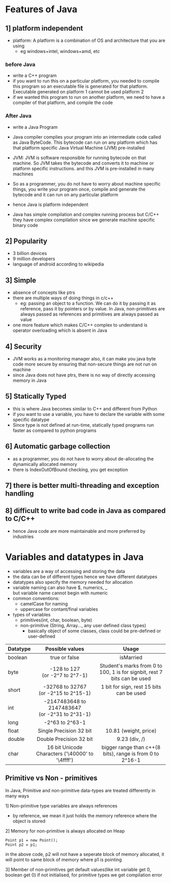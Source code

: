 # Features of Java

## 1] platform independent
    
- platform: A platform is a combination of OS and architecture that you are using 
    - eg windows+intel, windows+amd, etc 

###  before Java
- write a C++ program
- if you want to run this on a particular platform, you needed to compile this program so an executable file is generated for that platform. Executable generated on platform 1 cannot be used platform 2
- if we wanted this program to run on another platform, we need to have a compiler of that platform, and compile the code

### After Java 
- write a Java Program
- Java compiler complies your program into an intermediate code called as Java ByteCode. This bytecode can run on any platform which has that platform specific Java Virtual Machine (JVM) pre-installed
- JVM: JVM is software responsible for running bytecode on that machine. So JVM takes the bytecode and converts it to machine or platform specific instructions. and this JVM is pre-installed in many machines
-  So as a programmer, you do not have to worry about machine specific things, you write your program once, compile and generate the bytecode and it can run on any particular platform 
- hence Java is platform independent

- Java has simple compilation and complex running process but C/C++ they have complex compilation since we generate machine specific binary code 

## 2] Popularity
- 3 billion devices
- 9 million developers
- language of android 
according to wikipedia

## 3] Simple
- absence of concepts like ptrs
- there are multiple ways of doing things in c/c++
    - eg: passing an object to a function. We can do it by passing it as reference, pass it by pointers or by value. In Java, non-primitives are always passed as references and primitives are always passed as value 
- one more feature which makes C/C++ complex to understand is operator overloading which is absent in Java

## 4] Security
- JVM works as a monitoring manager also, it can make you java byte code more secure by ensuring that non-secure things are not run on machine 
- since Java does not have ptrs, there is no way of directly accessing memory in Java

## 5] Statically Typed
- this is where Java becomes similar to C++ and different from Python
- if you want to use a variable, you have to declare the variable with some specific datatype
- Since type is not defined at run-time, statically typed programs run faster as compared to python programs 

## 6] Automatic garbage collection
- as a programmer, you do not have to worry about de-allocating the dynamically allocated memory
- there is IndexOutOfBound checking, you get exception

## 7] there is better multi-threading and exception handling 

## 8] difficult to write bad code in Java as compared to C/C++
- hence Java code are more maintainable and more preferred by industries 

# Variables and datatypes in Java

- variables are a way of accessing and storing the data 
- the data can be of different types hence we have different datatypes
- datatypes also specify the memory needed for allocation
- variable naming can also have $, numerics, _ <br>
but variable name cannot begin with numeric
- common conventions:
    - camelCase for naming
    - uppercase for contant/final variables 
- types of variables
    - primitives(int, char, boolean, byte)
    - non-primitive (String, Array..., any user defined class types)
        - basically object of some classes, class could be pre-defined or user-defined 

Datatype | Possible values | Usage 
------------- | :----------------: | :--:
boolean | true or false | isMarried
byte | -128 to 127 <br> (or -2^7 to 2^7-1) | Student's marks from 0 to 100, 1 is for signbit, rest 7 bits can be used
short | -32768 to 32767 <br> (or -2^15 to 2^15-1) | 1 bit for sign, rest 15 bits can be used
int | -2147483648 to 2147483647 <br> (or -2^31 to 2^31-1) |
long | -2^63 to 2^63-1 |
float | Single Precision 32 bit | 10.81 (weight, price)
double | Double Precision 32 bit | 9.23 (div, /)
char | 16 bit Unicode Characters ('\40000' to '\4ffff') | bigger range than c++(8 bits), range is from 0 to 2^16-1

## Primitive vs Non - primitives

In Java, Primitive and non-primitive data-types are treated differently in many ways

1] Non-primitive type variables are always references 
- by reference, we mean it just holds the memory reference where the object is stored

2] Memory for non-primitive is always allocated on Heap

```
Point p1 = new Point();
Point p2 = p1;
```
in the above code, p2 will not have a seperate block of memory allocated, it will point to same block of memory where p1 is pointing 

3] Member of non-primitives get default values(like int variable get 0, boolean get 0) if not initialised, for primitive types we get compilation error 
